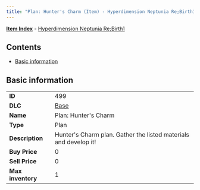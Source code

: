 ```yaml
---
title: "Plan: Hunter's Charm (Item) - Hyperdimension Neptunia Re;Birth1"
---
```


[**Item Index**](/neptunia/rb1/item/index.html) - [Hyperdimension Neptunia Re;Birth1](/neptunia/rb1)

## Contents

- [Basic information](#basic-information)

## Basic information

|   |   |
| -- | -- |
| **ID** | 499 |
| **DLC** | [Base](/neptunia/rb1/dlc/1-base.html) |
| **Name** | Plan: Hunter's Charm |
| **Type** | Plan |
| **Description** | Hunter's Charm plan. Gather the listed materials and develop it! |
| **Buy Price** | 0 |
| **Sell Price** | 0 |
| **Max inventory** | 1 |